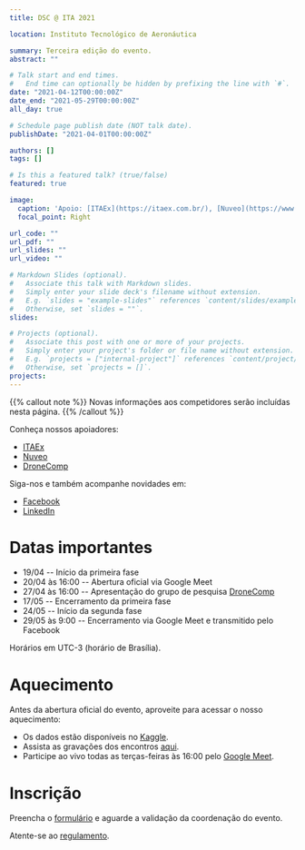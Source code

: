 ```yaml
---
title: DSC @ ITA 2021

location: Instituto Tecnológico de Aeronáutica

summary: Terceira edição do evento.
abstract: ""

# Talk start and end times.
#   End time can optionally be hidden by prefixing the line with `#`.
date: "2021-04-12T00:00:00Z"
date_end: "2021-05-29T00:00:00Z"
all_day: true

# Schedule page publish date (NOT talk date).
publishDate: "2021-04-01T00:00:00Z"

authors: []
tags: []

# Is this a featured talk? (true/false)
featured: true

image:
  caption: 'Apoio: [ITAEx](https://itaex.com.br/), [Nuveo](https://www.nuveo.ai/), [DroneComp](https://www.drone-comp.ita.br/)'
  focal_point: Right

url_code: ""
url_pdf: ""
url_slides: ""
url_video: ""

# Markdown Slides (optional).
#   Associate this talk with Markdown slides.
#   Simply enter your slide deck's filename without extension.
#   E.g. `slides = "example-slides"` references `content/slides/example-slides.md`.
#   Otherwise, set `slides = ""`.
slides:

# Projects (optional).
#   Associate this post with one or more of your projects.
#   Simply enter your project's folder or file name without extension.
#   E.g. `projects = ["internal-project"]` references `content/project/deep-learning/index.md`.
#   Otherwise, set `projects = []`.
projects:
---
```

{{% callout note %}}
Novas informações aos competidores serão incluídas nesta página.
{{% /callout %}}

Conheça nossos apoiadores:

- [ITAEx](https://itaex.com.br/)
- [Nuveo](https://www.nuveo.ai/)
- [DroneComp](https://www.drone-comp.ita.br/)

Siga-nos e também acompanhe novidades em:

- [Facebook](https://www.facebook.com/dsc.at.ita)
- [LinkedIn](https://www.linkedin.com/company/ita-data-science-challenge)

# Datas importantes

- 19/04 -- Início da primeira fase
- 20/04 às 16:00 -- Abertura oficial via Google Meet
- 27/04 às 16:00 -- Apresentação do grupo de pesquisa [DroneComp](https://www.drone-comp.ita.br/)
- 17/05 -- Encerramento da primeira fase
- 24/05 -- Início da segunda fase
- 29/05 às 9:00 -- Encerramento via Google Meet e transmitido pelo Facebook

Horários em UTC-3 (horário de Brasília).

# Aquecimento

Antes da abertura oficial do evento, aproveite para acessar o nosso aquecimento:

- Os dados estão disponíveis no [Kaggle](https://www.kaggle.com/c/data-science-challenge-at-ita-2021-warm-up).
- Assista as gravações dos encontros [aqui](https://drive.google.com/drive/folders/1bDnA_Q7W44kf-_MoVsxhRIbLreryqNuY?usp=sharing).
- Participe ao vivo todas as terças-feiras às 16:00 pelo [Google Meet](https://meet.google.com/zgz-rmmp-htb).

# Inscrição

Preencha o [formulário](https://forms.gle/a5UBZZXzPDNYEr4q7) e aguarde a validação da coordenação do evento.

Atente-se ao [regulamento](http://www.comp.ita.br/~verri/dsc/edicoes/2021/regulamento.pdf).
